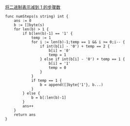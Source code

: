 [将二进制表示减到 1 的步骤数](https://leetcode-cn.com/contest/weekly-contest-183/problems/number-of-steps-to-reduce-a-number-in-binary-representation-to-one/)

```golang
func numSteps(s string) int {
	ans := 0
	b := []byte(s)
	for len(b) > 1 {
		if b[len(b)-1] == '1' {
			temp := 1
			for i := len(b)-1;temp == 1 && i >= 0;i-- {
				if int(b[i] - '0') + temp == 2 {
					b[i] = '0'
					temp = 1
				} else if int(b[i] - '0') + temp == 1 {
					b[i] = '1'
					temp = 0
				}
			}
			if temp == 1 {
				b = append([]byte{'1'}, b...)
			}
		} else {
			b = b[:len(b)-1]
		}
		ans++
	}
	return ans
}
```
